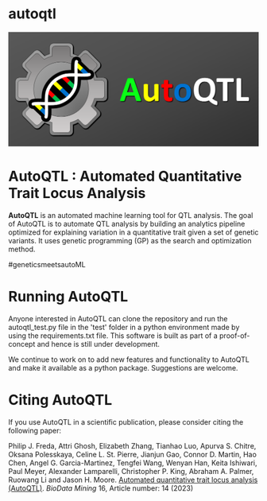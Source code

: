 # autoqtl

[![Logo](./docs/FinalLogo_Big.png)]()

AutoQTL : Automated Quantitative Trait Locus Analysis
==================================

**AutoQTL** is an automated machine learning tool for QTL analysis.
The goal of AutoQTL is to automate QTL analysis by building an analytics pipeline optimized for explaining variation in a quantitative trait given a set of genetic variants. It uses genetic programming (GP) as the search and optimization method. 

#geneticsmeetsautoML

Running AutoQTL
==================================
Anyone interested in AutoQTL can clone the repository and run the autoqtl_test.py file in the 'test' folder in a python environment made by using the requirements.txt file.
This software is built as part of a proof-of-concept and hence is still under development. 
 
We continue to work on to add new features and functionality to AutoQTL and make it available as a python package. 
Suggestions are welcome.

Citing AutoQTL
==================================
If you use AutoQTL in a scientific publication, please consider citing the following paper:

Philip J. Freda, Attri Ghosh, Elizabeth Zhang, Tianhao Luo, Apurva S. Chitre, Oksana Polesskaya, Celine L. St. Pierre, Jianjun Gao,
Connor D. Martin, Hao Chen, Angel G. Garcia-Martinez, Tengfei Wang, Wenyan Han, Keita Ishiwari, Paul Meyer, Alexander Lamparelli,
Christopher P. King, Abraham A. Palmer, Ruowang Li and Jason H. Moore. [Automated quantitative trait locus analysis (AutoQTL)](https://biodatamining.biomedcentral.com/articles/10.1186/s13040-023-00331-3). *BioData Mining* 16, Article number: 14 (2023)

